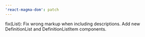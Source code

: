```yaml
---
'react-magma-dom': patch
---
```


fix(List): Fix wrong markup when including descriptions. Add new DefinitionList and DefinitionListItem components.
